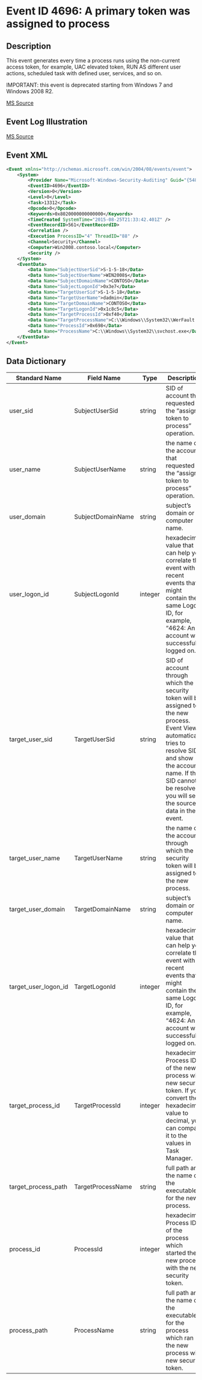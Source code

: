 # Event ID 4696: A primary token was assigned to process

## Description

This event generates every time a process runs using the non-current access token, for example, UAC elevated token, RUN AS different user actions, scheduled task with defined user, services, and so on.

IMPORTANT: this event is deprecated starting from Windows 7 and Windows 2008 R2.

[MS Source](https://github.com/MicrosoftDocs/windows-itpro-docs/blob/master/windows/security/threat-protection/auditing/event-4696.md)

## Event Log Illustration

[MS Source](https://github.com/MicrosoftDocs/windows-itpro-docs/blob/master/windows/security/threat-protection/auditing/event-4696.md)

## Event XML
```xml
<Event xmlns="http://schemas.microsoft.com/win/2004/08/events/event">
    <System>
        <Provider Name="Microsoft-Windows-Security-Auditing" Guid="{54849625-5478-4994-a5ba-3e3b0328c30d}" />
        <EventID>4696</EventID>
        <Version>0</Version>
        <Level>0</Level>
        <Task>13312</Task>
        <Opcode>0</Opcode>
        <Keywords>0x8020000000000000</Keywords>
        <TimeCreated SystemTime="2015-08-25T21:33:42.401Z" />
        <EventRecordID>561</EventRecordID>
        <Correlation />
        <Execution ProcessID="4" ThreadID="88" />
        <Channel>Security</Channel>
        <Computer>Win2008.contoso.local</Computer>
        <Security />
    </System>
    <EventData>
        <Data Name="SubjectUserSid">S-1-5-18</Data>
        <Data Name="SubjectUserName">WIN2008$</Data>
        <Data Name="SubjectDomainName">CONTOSO</Data>
        <Data Name="SubjectLogonId">0x3e7</Data>
        <Data Name="TargetUserSid">S-1-5-18</Data>
        <Data Name="TargetUserName">dadmin</Data>
        <Data Name="TargetDomainName">CONTOSO</Data>
        <Data Name="TargetLogonId">0x1c8c5</Data>
        <Data Name="TargetProcessId">0xf40</Data>
        <Data Name="TargetProcessName">C:\\Windows\\System32\\WerFault.exe</Data>
        <Data Name="ProcessId">0x698</Data>
        <Data Name="ProcessName">C:\\Windows\\System32\\svchost.exe</Data>
    </EventData>
</Event>
```

## Data Dictionary

|	Standard Name	|	Field Name	|	Type	|	Description	|	Sample Value	|
|	----------------	|	----------------	|	----------------	|	----------------	|	----------------	|
|	user_sid	|	SubjectUserSid	|	string	|	SID of account that requested the “assign token to process” operation.	|	S-1-5-18	|
|	user_name	|	SubjectUserName	|	string	|	the name of the account that requested the “assign token to process” operation.	|	WIN2008$	|
|	user_domain	|	SubjectDomainName	|	string	|	subject’s domain or computer name.	|	CONTOSO	|
|	user_logon_id	|	SubjectLogonId	|	integer	|	hexadecimal value that can help you correlate this event with recent events that might contain the same Logon ID, for example, “4624: An account was successfully logged on.”	|	0x3e7	|
|	target_user_sid	|	TargetUserSid	|	string	|	SID of account through which the security token will be assigned to the new process. Event Viewer automatically tries to resolve SIDs and show the account name. If the SID cannot be resolved, you will see the source data in the event.	|	S-1-5-18	|
|	target_user_name	|	TargetUserName	|	string	|	the name of the account through which the security token will be assigned to the new process.	|	dadmin	|
|	target_user_domain	|	TargetDomainName	|	string	|	subject’s domain or computer name.	|	CONTOSO	|
|	target_user_logon_id	|	TargetLogonId	|	integer	|	hexadecimal value that can help you correlate this event with recent events that might contain the same Logon ID, for example, “4624: An account was successfully logged on.”	|	0x1c8c5	|
|	target_process_id	|	TargetProcessId	|	integer	|	hexadecimal Process ID of the new process with new security token. If you convert the hexadecimal value to decimal, you can compare it to the values in Task Manager.	|	0xf40	|
|	target_process_path	|	TargetProcessName	|	string	|	full path and the name of the executable for the new process.	|	C:\\Windows\\System32\\WerFault.exe	|
|	process_id	|	ProcessId	|	integer	|	hexadecimal Process ID of the process which started the new process with the new security token.	|	0x698	|
|	process_path	|	ProcessName	|	string	|	full path and the name of the executable for the process which ran the new process with new security token.	|	C:\\Windows\\System32\\svchost.exe	|